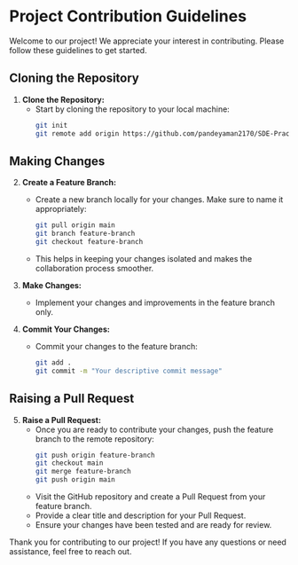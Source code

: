 # Project Contribution Guidelines

Welcome to our project! We appreciate your interest in contributing. Please follow these guidelines to get started.

## Cloning the Repository

1. **Clone the Repository:**
   - Start by cloning the repository to your local machine:
     ```bash
     git init
     git remote add origin https://github.com/pandeyaman2170/SDE-Practice2.git
     ```

## Making Changes

2. **Create a Feature Branch:**
   - Create a new branch locally for your changes. Make sure to name it appropriately:
     ```bash
     git pull origin main
     git branch feature-branch
     git checkout feature-branch
     ```
   - This helps in keeping your changes isolated and makes the collaboration process smoother.

3. **Make Changes:**
   - Implement your changes and improvements in the feature branch only.

4. **Commit Your Changes:**
   - Commit your changes to the feature branch:
     ```bash
     git add .
     git commit -m "Your descriptive commit message"
     ```

## Raising a Pull Request

5. **Raise a Pull Request:**
   - Once you are ready to contribute your changes, push the feature branch to the remote repository:
     ```bash
     git push origin feature-branch
     git checkout main
     git merge feature-branch
     git push origin main
     ```
   - Visit the GitHub repository and create a Pull Request from your feature branch.
   - Provide a clear title and description for your Pull Request.
   - Ensure your changes have been tested and are ready for review.

Thank you for contributing to our project! If you have any questions or need assistance, feel free to reach out.
